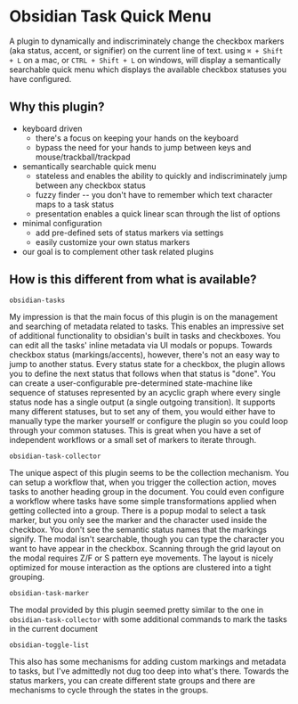 # Obsidian Task Quick Menu

A plugin to dynamically and indiscriminately change the checkbox markers (aka status, accent, or signifier) on the current line of text. using  `⌘ + Shift + L` on a mac, or `CTRL + Shift + L` on windows, will display a semantically searchable quick menu which displays the available checkbox statuses you have configured.

## Why this plugin?

- keyboard driven
  - there's a focus on keeping your hands on the keyboard
  - bypass the need for your hands to jump between keys and mouse/trackball/trackpad
- semantically searchable quick menu
  - stateless and enables the ability to quickly and indiscriminately jump between any checkbox status
  - fuzzy finder -- you don't have to remember which text character maps to a task status
  - presentation enables a quick linear scan through the list of options
- minimal configuration
  - add pre-defined sets of status markers via settings
  - easily customize your own status markers
- our goal is to complement other task related plugins

## How is this different from what is available?

`obsidian-tasks`

My impression is that the main focus of this plugin is on the management and searching of metadata related to tasks. This enables an impressive set of additional functionality to obsidian's built in tasks and checkboxes. You can edit all the tasks' inline metadata via UI modals or popups. Towards checkbox status (markings/accents), however, there's not an easy way to jump to another status. Every status state for a checkbox, the plugin allows you to define the next status that follows when that status is "done". You can create a user-configurable pre-determined state-machine like sequence of statuses represented by an acyclic graph where every single status node has a single output (a single outgoing transition). It supports many different statuses, but to set any of them, you would either have to manually type the marker yourself or configure the plugin so you could loop through your common statuses. This is great when you have a set of independent workflows or a small set of markers to iterate through.

`obsidian-task-collector`

The unique aspect of this plugin seems to be the collection mechanism. You can setup a workflow that, when you trigger the collection action, moves tasks to another heading group in the document. You could even configure a workflow where tasks have some simple transformations applied when getting collected into a group. There is a popup modal to select a task marker, but you only see the marker and the character used inside the checkbox. You don't see the semantic status names that the markings signify. The modal isn't searchable, though you can type the character you want to have appear in the checkbox. Scanning through the grid layout on the modal requires Z/F or S pattern eye movements. The layout is nicely optimized for mouse interaction as the options are clustered into a tight grouping.

`obsidian-task-marker`

The modal provided by this plugin seemed pretty similar to the one in `obsidian-task-collector` with some additional commands to mark the tasks in the current document

`obsidian-toggle-list`

This also has some mechanisms for adding custom markings and metadata to tasks, but I've admittedly not dug too deep into what's there. Towards the status markers, you can create different state groups and there are mechanisms to cycle through the states in the groups.
